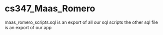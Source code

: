 # cs347_Maas_Romero


maas_romero_scripts.sql is an export of all our sql scripts
the other sql file is an export of our app
